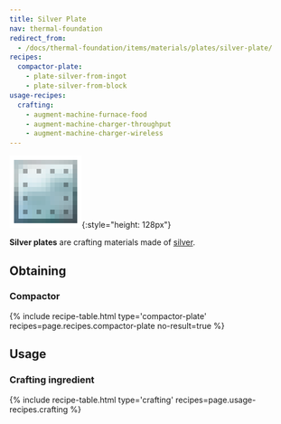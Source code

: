 ```yaml
---
title: Silver Plate
nav: thermal-foundation
redirect_from:
  - /docs/thermal-foundation/items/materials/plates/silver-plate/
recipes:
  compactor-plate:
    - plate-silver-from-ingot
    - plate-silver-from-block
usage-recipes:
  crafting:
    - augment-machine-furnace-food
    - augment-machine-charger-throughput
    - augment-machine-charger-wireless
---
```


![Silver plate](/assets/images/thermal-foundation/plate-silver.png){:style="height: 128px"}


**Silver plates** are crafting materials made of [silver](/docs/silver-ingot/).


Obtaining
---------

### Compactor
{% include recipe-table.html type='compactor-plate' recipes=page.recipes.compactor-plate no-result=true %}


Usage
-----

### Crafting ingredient
{% include recipe-table.html type='crafting' recipes=page.usage-recipes.crafting %}
